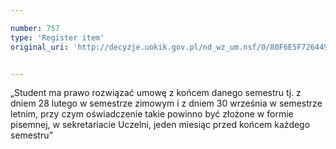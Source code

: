 ```yaml
---

number: 757
type: 'Register item'
original_uri: 'http://decyzje.uokik.gov.pl/nd_wz_um.nsf/0/80F6E5F726449C33C12572DD003296A1?OpenDocument'


---
```


„Student ma prawo rozwiązać umowę z końcem danego semestru tj. z dniem 28 lutego w semestrze zimowym i z dniem 30 września w semestrze letnim, przy czym oświadczenie takie powinno być złożone w formie pisemnej, w sekretariacie Uczelni, jeden miesiąc przed końcem każdego semestru”
